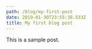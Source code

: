 ```yaml
---
path: /blog/my-first-post
date: 2019-01-30T23:55:38.533Z
title: My first blog post
---
```

This is a sample post.
